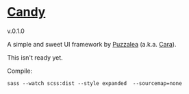 # [Candy](https://puzzalea.github.io/candy/)

v.0.1.0

A simple and sweet UI framework by [Puzzalea](https://github.com/puzzalea) (a.k.a. [Cara](https://github.com/caraheacock)).

This isn't ready yet.

Compile:
```
sass --watch scss:dist --style expanded  --sourcemap=none
```
